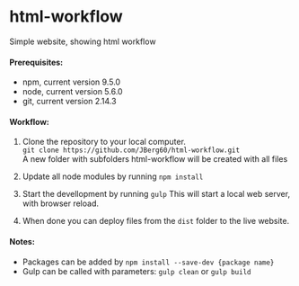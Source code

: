# html-workflow
Simple website, showing html workflow

#### Prerequisites:
- npm, current version 9.5.0
- node, current version 5.6.0
- git, current version 2.14.3

#### Workflow:
1. Clone the repository to your local computer.<br />
`git clone https://github.com/JBerg60/html-workflow.git`<br />
A new folder with subfolders html-workflow will be created with all files

2. Update all node modules by running `npm install`

3. Start the devellopment by running `gulp`
This will start a local web server, with browser reload.

4. When done you can deploy files from the `dist` folder to the live website.

#### Notes:
- Packages can be added by `npm install --save-dev {package name}`
- Gulp can be called with parameters: `gulp clean` or `gulp build` 